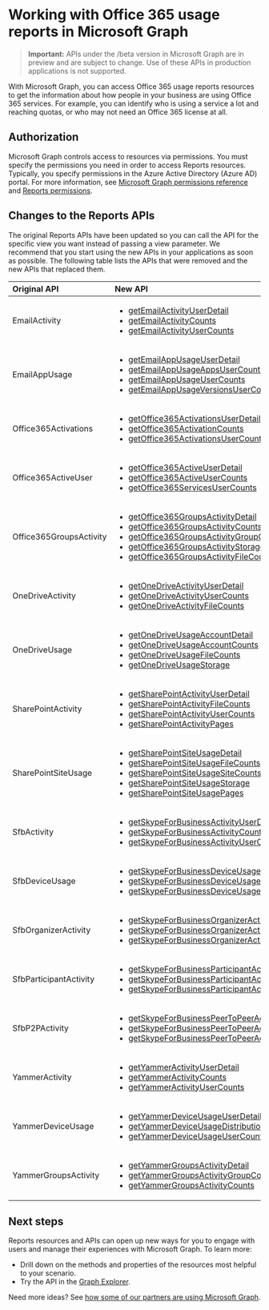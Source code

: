 # Working with Office 365 usage reports in Microsoft Graph

> **Important:** APIs under the /beta version in Microsoft Graph are in preview and are subject to change. Use of these APIs in production applications is not supported.

With Microsoft Graph, you can access Office 365 usage reports resources to get the information about how people in your business are using Office 365 services. For example, you can identify who is using a service a lot and reaching quotas, or who may not need an Office 365 license at all.

## Authorization

Microsoft Graph controls access to resources via permissions. You must specify the permissions you need in order to access Reports resources. Typically, you specify permissions in the Azure Active Directory (Azure AD) portal. For more information, see [Microsoft Graph permissions reference](../../../concepts/permissions_reference.md) and [Reports permissions](../../../concepts/permissions_reference.md#reports-permissions).

## Changes to the Reports APIs

The original Reports APIs have been updated so you can call the API for the specific view you want instead of passing a view parameter. We recommend that you start using the new APIs in your applications as soon as possible. The following table lists the APIs that were removed and the new APIs that replaced them.

| Original API            | New API                                  |
| :---------------------- | :--------------------------------------- |
| EmailActivity           | <ul><li>[getEmailActivityUserDetail](../api/reportroot_getemailactivityuserdetail.md)</li><li>[getEmailActivityCounts](../api/reportroot_getemailactivitycounts.md)</li><li>[getEmailActivityUserCounts](../api/reportroot_getemailactivityusercounts.md)</li></ul> |
| EmailAppUsage           | <ul><li>[getEmailAppUsageUserDetail](../api/reportroot_getemailappusageuserdetail.md)</li><li>[getEmailAppUsageAppsUserCounts](../api/reportroot_getemailappusageappsusercounts.md)</li><li>[getEmailAppUsageUserCounts](../api/reportroot_getemailappusageusercounts.md)</li><li>[getEmailAppUsageVersionsUserCounts](../api/reportroot_getemailappusageversionsusercounts.md)</li></ul> |
| Office365Activations    | <ul><li>[getOffice365ActivationsUserDetail](../api/reportroot_getoffice365activationsuserdetail.md)</li><li>[getOffice365ActivationCounts](../api/reportroot_getoffice365activationcounts.md)</li><li>[getOffice365ActivationsUserCounts](../api/reportroot_getoffice365activationsusercounts.md)</li></ul> |
| Office365ActiveUser     | <ul><li>[getOffice365ActiveUserDetail](../api/reportroot_getoffice365activeuserdetail.md)</li><li>[getOffice365ActiveUserCounts](../api/reportroot_getoffice365activeusercounts.md)</li><li>[getOffice365ServicesUserCounts](../api/reportroot_getoffice365servicesusercounts.md)</li></ul> |
| Office365GroupsActivity | <ul><li>[getOffice365GroupsActivityDetail](../api/reportroot_getoffice365groupsactivitydetail.md)</li><li>[getOffice365GroupsActivityCounts](../api/reportroot_getoffice365groupsactivitycounts.md)</li><li>[getOffice365GroupsActivityGroupCounts](../api/reportroot_getoffice365groupsactivitygroupcounts.md)</li><li>[getOffice365GroupsActivityStorage](../api/reportroot_getoffice365groupsactivitystorage.md)</li><li>[getOffice365GroupsActivityFileCounts](../api/reportroot_getoffice365groupsactivityfilecounts.md)</li></ul> |
| OneDriveActivity        | <ul><li>[getOneDriveActivityUserDetail](../api/reportroot_getonedriveactivityuserdetail.md)</li><li>[getOneDriveActivityUserCounts](../api/reportroot_getonedriveactivityusercounts.md)</li><li>[getOneDriveActivityFileCounts](../api/reportroot_getonedriveactivityfilecounts.md)</li></ul> |
| OneDriveUsage           | <ul><li>[getOneDriveUsageAccountDetail](../api/reportroot_getonedriveusageaccountdetail.md)</li><li>[getOneDriveUsageAccountCounts](../api/reportroot_getonedriveusageaccountcounts.md)</li><li>[getOneDriveUsageFileCounts](../api/reportroot_getonedriveusagefilecounts.md)</li><li>[getOneDriveUsageStorage](../api/reportroot_getonedriveusagestorage.md)</li></ul> |
| SharePointActivity      | <ul><li>[getSharePointActivityUserDetail](../api/reportroot_getsharepointactivityuserdetail.md)</li><li>[getSharePointActivityFileCounts](../api/reportroot_getsharepointactivityfilecounts.md)</li><li>[getSharePointActivityUserCounts](../api/reportroot_getsharepointactivityusercounts.md)</li><li>[getSharePointActivityPages](../api/reportroot_getsharepointactivitypages.md)</li></ul> |
| SharePointSiteUsage     | <ul><li>[getSharePointSiteUsageDetail](../api/reportroot_getsharepointsiteusagedetail.md)</li><li>[getSharePointSiteUsageFileCounts](../api/reportroot_getsharepointsiteusagefilecounts.md)</li><li>[getSharePointSiteUsageSiteCounts](../api/reportroot_getsharepointsiteusagesitecounts.md)</li><li>[getSharePointSiteUsageStorage](../api/reportroot_getsharepointsiteusagestorage.md)</li><li>[getSharePointSiteUsagePages](../api/reportroot_getsharepointsiteusagepages.md)</li></ul> |
| SfbActivity             | <ul><li>[getSkypeForBusinessActivityUserDetail](../api/reportroot_getskypeforbusinessactivityuserdetail.md)</li><li>[getSkypeForBusinessActivityCounts](../api/reportroot_getskypeforbusinessactivitycounts.md)</li><li>[getSkypeForBusinessActivityUserCounts](../api/reportroot_getskypeforbusinessactivityusercounts.md)</li></ul> |
| SfbDeviceUsage          | <ul><li>[getSkypeForBusinessDeviceUsageUserDetail](../api/reportroot_getskypeforbusinessdeviceusageuserdetail.md)</li><li>[getSkypeForBusinessDeviceUsageDistributionUserCounts](../api/reportroot_getskypeforbusinessdeviceusagedistributionusercounts.md)</li><li>[getSkypeForBusinessDeviceUsageUserCounts](../api/reportroot_getskypeforbusinessdeviceusageusercounts.md)</li></ul> |
| SfbOrganizerActivity    | <ul><li>[getSkypeForBusinessOrganizerActivityCounts](../api/reportroot_getskypeforbusinessorganizeractivitycounts.md)</li><li>[getSkypeForBusinessOrganizerActivityUserCounts](../api/reportroot_getskypeforbusinessorganizeractivityusercounts.md)</li><li>[getSkypeForBusinessOrganizerActivityMinuteCounts](../api/reportroot_getskypeforbusinessorganizeractivityminutecounts.md)</li></ul> |
| SfbParticipantActivity  | <ul><li>[getSkypeForBusinessParticipantActivityCounts](../api/reportroot_getskypeforbusinessparticipantactivitycounts.md)</li><li>[getSkypeForBusinessParticipantActivityUserCounts](../api/reportroot_getskypeforbusinessparticipantactivityusercounts.md)</li><li>[getSkypeForBusinessParticipantActivityMinuteCounts](../api/reportroot_getskypeforbusinessparticipantactivityminutecounts.md)</li></ul> |
| SfbP2PActivity          | <ul><li>[getSkypeForBusinessPeerToPeerActivityCounts](../api/reportroot_getskypeforbusinesspeertopeeractivitycounts.md)</li><li>[getSkypeForBusinessPeerToPeerActivityUserCounts](../api/reportroot_getskypeforbusinesspeertopeeractivityusercounts.md)</li><li>[getSkypeForBusinessPeerToPeerActivityMinuteCounts](../api/reportroot_getskypeforbusinesspeertopeeractivityminutecounts.md)</li></ul> |
| YammerActivity          | <ul><li>[getYammerActivityUserDetail](../api/reportroot_getyammeractivityuserdetail.md)</li><li>[getYammerActivityCounts](../api/reportroot_getyammeractivitycounts.md)</li><li>[getYammerActivityUserCounts](../api/reportroot_getyammeractivityusercounts.md)</li></ul> |
| YammerDeviceUsage       | <ul><li>[getYammerDeviceUsageUserDetail](../api/reportroot_getyammerdeviceusageuserdetail.md)</li><li>[getYammerDeviceUsageDistributionUserCounts](../api/reportroot_getyammerdeviceusagedistributionusercounts.md)</li><li>[getYammerDeviceUsageUserCounts](../api/reportroot_getyammerdeviceusageusercounts.md)</li></ul> |
| YammerGroupsActivity    | <ul><li>[getYammerGroupsActivityDetail](../api/reportroot_getyammergroupsactivitydetail.md)</li><li>[getYammerGroupsActivityGroupCounts](../api/reportroot_getyammergroupsactivitygroupcounts.md)</li><li>[getYammerGroupsActivityCounts](../api/reportroot_getyammergroupsactivitycounts.md)</li></ul> |

## Next steps

Reports resources and APIs can open up new ways for you to engage with users and manage their experiences with Microsoft Graph. To learn more:

- Drill down on the methods and properties of the resources most helpful to your scenario.
- Try the API in the [Graph Explorer](https://developer.microsoft.com/graph/graph-explorer).

Need more ideas? See [how some of our partners are using Microsoft Graph](https://developer.microsoft.com/graph/graph/examples#partners).
